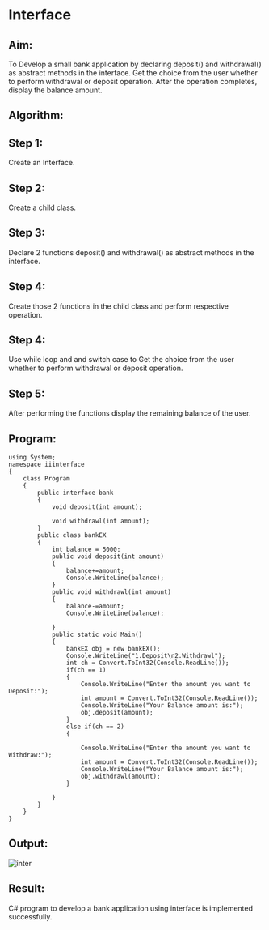 # Interface

## Aim:
To Develop a small bank application by declaring deposit() and withdrawal() as abstract methods in the interface. Get the choice from the user whether to perform withdrawal or deposit operation. After the operation completes, display the balance amount.


## Algorithm:
## Step 1:
Create an Interface.

## Step 2:
Create a child class.

## Step 3:
Declare 2 functions deposit() and withdrawal() as abstract methods in the interface.

## Step 4:
Create those 2 functions in the child class and perform respective operation.

## Step 4:
Use while loop and and switch case to Get the choice from the user whether to perform withdrawal or deposit operation.

## Step 5:
After performing the functions display the remaining balance of the user.


## Program:
```
using System;
namespace iiinterface
{
    class Program
    {
        public interface bank
        {
            void deposit(int amount);
            
            void withdrawl(int amount);
        }
        public class bankEX
        {
            int balance = 5000;
            public void deposit(int amount)
            {
                balance+=amount;
                Console.WriteLine(balance);
            }
            public void withdrawl(int amount)
            {
                balance-=amount;
                Console.WriteLine(balance);
                
            }
            public static void Main()
            {
                bankEX obj = new bankEX();
                Console.WriteLine("1.Deposit\n2.Withdrawl");
                int ch = Convert.ToInt32(Console.ReadLine());
                if(ch == 1)
                {
                    Console.WriteLine("Enter the amount you want to Deposit:");
                    int amount = Convert.ToInt32(Console.ReadLine());
                    Console.WriteLine("Your Balance amount is:");
                    obj.deposit(amount);
                }
                else if(ch == 2)
                {
                    
                    Console.WriteLine("Enter the amount you want to Withdraw:");
                    int amount = Convert.ToInt32(Console.ReadLine());
                    Console.WriteLine("Your Balance amount is:");
                    obj.withdrawl(amount);
                }

            }
        }
    }
}
```


## Output:

![inter](https://user-images.githubusercontent.com/93434149/204127814-213beeaf-c192-4fd1-a974-cc54fabf2e8d.jpg)


## Result:
C# program to develop a bank application using interface is implemented successfully.
